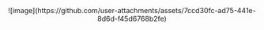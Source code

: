  <div align="center">
![image](https://github.com/user-attachments/assets/7ccd30fc-ad75-441e-8d6d-f45d6768b2fe)


